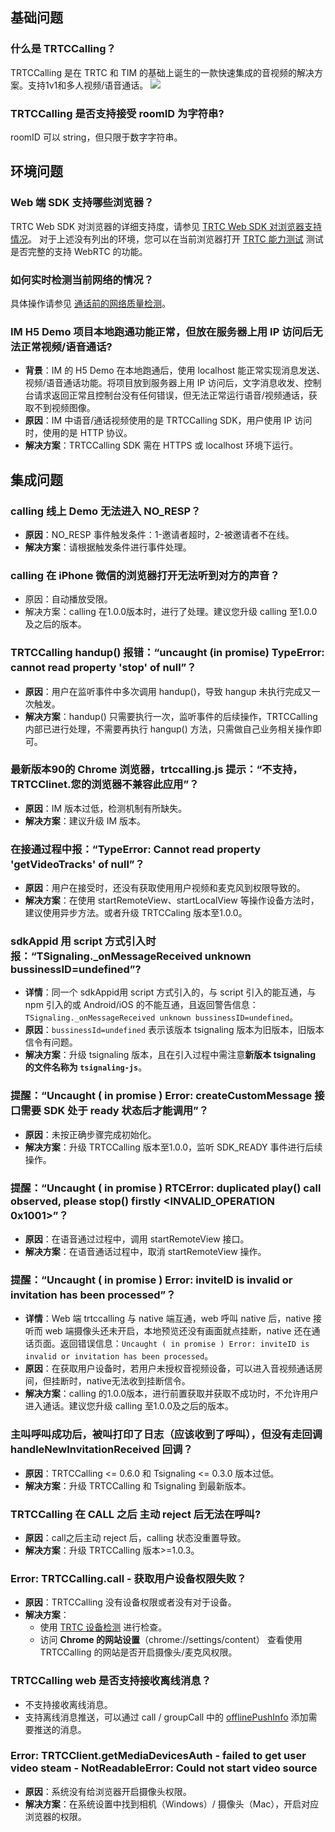[](id:base)
## 基础问题

[](id:b1)
### 什么是 TRTCCalling？
TRTCCalling 是在 TRTC 和 TIM 的基础上诞生的一款快速集成的音视频的解决方案。支持1v1和多人视频/语音通话。
![](https://main.qcloudimg.com/raw/db70b140c138ba8c4aff32f679332ac3.png)      

[](id:b2)
### TRTCCalling 是否支持接受 roomID 为字符串?
roomID 可以 string，但只限于数字字符串。


[](id:environment)
## 环境问题

[](id:e1)
### Web 端 SDK 支持哪些浏览器？
TRTC Web SDK 对浏览器的详细支持度，请参见 [TRTC Web SDK 对浏览器支持情况](https://web.sdk.qcloud.com/trtc/webrtc/doc/zh-cn/tutorial-05-info-browser.html)。
对于上述没有列出的环境，您可以在当前浏览器打开 [TRTC 能力测试](https://web.sdk.qcloud.com/trtc/webrtc/demo/detect/index.html) 测试是否完整的支持 WebRTC 的功能。

[](id:e2)
### 如何实时检测当前网络的情况？
具体操作请参见 [通话前的网络质量检测](https://web.sdk.qcloud.com/trtc/webrtc/doc/zh-cn/tutorial-24-advanced-network-quality.html)。

[](id:e3)
### IM H5 Demo 项目本地跑通功能正常，但放在服务器上用 IP 访问后无法正常视频/语音通话?

- **背景**：IM 的 H5 Demo 在本地跑通后，使用 localhost 能正常实现消息发送、视频/语音通话功能。将项目放到服务器上用 IP 访问后，文字消息收发、控制台请求返回正常且控制台没有任何错误，但无法正常运行语音/视频通话，获取不到视频图像。
- **原因**：IM 中语音/通话视频使用的是 TRTCCalling SDK，用户使用 IP 访问时，使用的是 HTTP 协议。
- **解决方案**：TRTCCalling SDK 需在 HTTPS 或 localhost 环境下运行。


[](id:integrated)
## 集成问题

[](id:i1)
### calling 线上 Demo 无法进入 NO_RESP？
- **原因**：NO_RESP 事件触发条件：1-邀请者超时，2-被邀请者不在线。
- **解决方案**：请根据触发条件进行事件处理。

[](id:i2)
### calling 在 iPhone 微信的浏览器打开无法听到对方的声音？
- 原因：自动播放受限。
- 解决方案：calling 在1.0.0版本时，进行了处理。建议您升级 calling 至1.0.0及之后的版本。

[](id:i3)
### TRTCCalling handup() 报错：“uncaught (in promise) TypeError: cannot read property 'stop' of null”？
- **原因**：用户在监听事件中多次调用 handup()，导致 hangup 未执行完成又一次触发。
- **解决方案**：handup() 只需要执行一次，监听事件的后续操作，TRTCCalling 内部已进行处理，不需要再执行 hangup() 方法，只需做自己业务相关操作即可。

[](id:i3)
### 最新版本90的 Chrome 浏览器，trtccalling.js 提示：“不支持，TRTCClinet.您的浏览器不兼容此应用”？
- **原因**：IM 版本过低，检测机制有所缺失。
- **解决方案**：建议升级 IM 版本。

[](id:4)
### 在接通过程中报：“TypeError: Cannot read property 'getVideoTracks' of null”？

- **原因**：用户在接受时，还没有获取使用用户视频和麦克风到权限导致的。
- **解决方案**：在使用 startRemoteView、startLocalView 等操作设备方法时，建议使用异步方法。或者升级 TRTCCaling 版本至1.0.0。

[](id:i5)
### sdkAppid 用 script 方式引入时报：“TSignaling._onMessageReceived unknown bussinessID=undefined”?
- **详情**：同一个 sdkAppid用 script 方式引入的，与 script 引入的能互通，与 npm 引入的或 Android/iOS 的不能互通，且返回警告信息：`TSignaling._onMessageReceived unknown bussinessID=undefined`。
- **原因**：`bussinessId=undefined` 表示该版本 tsignaling 版本为旧版本，旧版本信令有问题。
- **解决方案**：升级 tsignaling 版本，且在引入过程中需注意**新版本 tsignaling 的文件名称为 `tsignaling-js`**。


[](id:i6)
### 提醒：“Uncaught ( in promise ) Error: createCustomMessage 接口需要 SDK 处于 ready 状态后才能调用”？

- **原因**：未按正确步骤完成初始化。
- **解决方案**：升级 TRTCCalling 版本至1.0.0，监听 SDK_READY 事件进行后续操作。


[](id:i7)
### 提醒：“Uncaught ( in promise ) RTCError: duplicated play() call observed, please stop() firstly &lt;INVALID_OPERATION 0x1001&gt;”？
- **原因**：在语音通过过程中，调用 startRemoteView 接口。
- **解决方案**：在语音通话过程中，取消 startRemoteView 操作。

[](id:i8)
### 提醒：“Uncaught ( in promise ) Error: inviteID is invalid or invitation has been processed”？
- **详情**：Web 端 trtccalling 与 native 端互通，web 呼叫 native 后，native 接听而 web 端摄像头还未开启，本地预览还没有画面就点挂断，native 还在通话页面。返回错误信息：`Uncaught ( in promise ) Error: inviteID is invalid or invitation has been processed`。
- **原因**：在获取用户设备时，若用户未授权音视频设备，可以进入音视频通话房间，但挂断时，native无法收到挂断信令。
- **解决方案**：calling 的1.0.0版本，进行前置获取并获取不成功时，不允许用户进入通话。建议您升级 calling 至1.0.0及之后的版本。

[](id:i9)
### 主叫呼叫成功后，被叫打印了日志（应该收到了呼叫），但没有走回调 handleNewInvitationReceived 回调？

- **原因**：TRTCCalling <= 0.6.0 和 Tsignaling <= 0.3.0 版本过低。
- **解决方案**：升级 TRTCCalling 和 Tsignaling 到最新版本。

[](id:i10)
### TRTCCalling 在 CALL 之后 主动 reject 后无法在呼叫?

- **原因**：call之后主动 reject 后，calling 状态没重置导致。
- **解决方案**：升级 TRTCCalling 版本>=1.0.3。

[](id:i11)
### Error: TRTCCalling.call - 获取用户设备权限失败？

- **原因**：TRTCCalling 没有设备权限或者没有对于设备。
- **解决方案**：
	- 使用 [TRTC 设备检测](https://web.sdk.qcloud.com/trtc/webrtc/demo/detect/index.html) 进行检查。
	- 访问 **Chrome 的网站设置**（chrome://settings/content） 查看使用 TRTCCalling 的网站是否开启摄像头/麦克风权限。

[](id:i12)
### TRTCCalling web 是否支持接收离线消息？

- 不支持接收离线消息。
- 支持离线消息推送，可以通过 call / groupCall 中的 [offlinePushInfo](https://cloud.tencent.com/document/product/647/49790#call) 添加需要推送的消息。

[](id:i13)
### Error: TRTCClient.getMediaDevicesAuth - failed to get user video steam - **NotReadableError**: Could not start video source

- **原因**：系统没有给浏览器开启摄像头权限。
- **解决方案**：在系统设置中找到相机（Windows）/ 摄像头（Mac），开启对应浏览器的权限。
